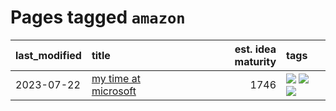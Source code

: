 # Pages tagged `amazon`

|last_modified|title|est. idea maturity|tags
|:---|:---|---:|:---|
|2023-07-22|[my time at microsoft](../my_time_at_microsoft.md)|1746|[![](https://img.shields.io/badge/tag-amazon-6edb5)](../tags/amazon.md) [![](https://img.shields.io/badge/tag-autobiographical-f1c85)](../tags/autobiographical.md) [![](https://img.shields.io/badge/tag-microsoft-2229ca)](../tags/microsoft.md)|
